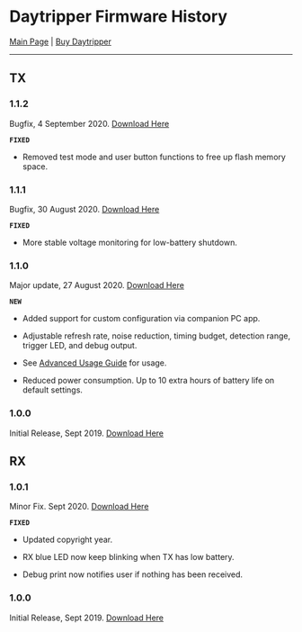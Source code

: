 # Daytripper Firmware History

[Main Page](/README.md) | [Buy Daytripper](https://www.tindie.com/products/dekuNukem/daytripper)

------

## TX

### 1.1.2

Bugfix, 4 September 2020. [Download Here](https://github.com/dekuNukem/daytripper/raw/master/firmware/dfu_files/TX_1.1.2.dfu)

**`FIXED`**

* Removed test mode and user button functions to free up flash memory space.

### 1.1.1

Bugfix, 30 August 2020. [Download Here](https://github.com/dekuNukem/daytripper/raw/master/firmware/dfu_files/TX_1.1.1.dfu)

**`FIXED`**

* More stable voltage monitoring for low-battery shutdown.

### 1.1.0

Major update, 27 August 2020. [Download Here](https://github.com/dekuNukem/daytripper/raw/master/firmware/dfu_files/TX_1.1.0.dfu)

**`NEW`**

* Added support for custom configuration via companion PC app.

* Adjustable refresh rate, noise reduction, timing budget, detection range, trigger LED, and debug output.

* See [Advanced Usage Guide](/advanced_usage.md) for usage.

* Reduced power consumption. Up to 10 extra hours of battery life on default settings.

### 1.0.0

Initial Release, Sept 2019. [Download Here](https://github.com/dekuNukem/daytripper/raw/master/firmware/dfu_files/TX_1.0.0.dfu)

## RX

### 1.0.1

Minor Fix. Sept 2020. [Download Here](https://github.com/dekuNukem/daytripper/raw/master/firmware/dfu_files/RX_1.0.1.dfu)

**`FIXED`**

* Updated copyright year.

* RX blue LED now keep blinking when TX has low battery.

* Debug print now notifies user if nothing has been received.

### 1.0.0

Initial Release, Sept 2019. [Download Here](https://github.com/dekuNukem/daytripper/raw/master/firmware/dfu_files/RX_1.0.0.dfu)
